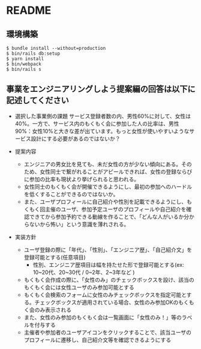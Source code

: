 # README

## 環境構築
```
$ bundle install --without=production
$ bin/rails db:setup
$ yarn install
$ bin/webpack
$ bin/rails s
```

## 事業をエンジニアリングしよう提案編の回答は以下に記述してください
* 選択した事業側の課題
  サービス登録者数の内、男性60%に対して、女性は40%。一方で、サービス内のもくもく会に参加した人の比率は、男性90%：女性10%と大きな差が出ています。もっと女性が使いやすいようなサービス設計にする必要があるのではないか？

* 提案内容
  * エンジニアの男女比を見ても、未だ女性の方が少ない傾向にある。そのため、女性同士で繋がれることがアピールできれば、女性の登録ならびに参加の比率も現状より挙げられると思われる。
  * 女性同士のもくもく会が開催できるようにし、最初の参加へのハードルを低くすることができるのではないか。
  * また、ユーザプロフィールに自己紹介や性別を記載できるようにし、もくもく回主催のユーザ、参加予定ユーザのプロフィールや自己紹介を確認できてから参加予約できる動線を作ることで、「どんな人がいるか分からないから怖い」という意識を薄れされる。

* 実装方針
  * ユーザ登録の際に「年代」、「性別」、「エンジニア歴」、「自己紹介文」を登録可能とする(任意項目)
    * 性別、エンジニア歴項目は幅を持たせた形で登録可能とする(ex: 10~20代、20~30代 / 0~2年、2~3年など )
  * もくもく会作成の際に、「女性のみ」のチェックボックスを設け、該当のもくもく会には女性ユーザのみ参加可能とする
  * もくもく会検索のフォームに女性のみチェックボックスを指定可能とする。チェックボックスが適用されている場合、女性のみ参加OKのもくもく会のみ表示される
  * また、女性のみ参加のもくもく会は一覧画面に「女性のみ！」等のラベルを付与する
  * 主催者や参加者のユーザアイコンをクリックすることで、該当ユーザのプロフィールに遷移し、自己紹介文等を確認できるようにする
